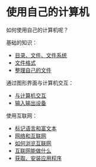 # 使用自己的计算机

如何使用自己的计算机呢？

基础的知识：

- [目录、文件、文件系统](./files-and-directories.md)
- [文件格式](./file-format.md)
- [整理自己的文件](./organize-your-files.md)

通过图形界面与计算机交互：

- [与计算机交互](./interact-with-pc.md)
- [输入输出设备](know-your-computer/io-devices.md)

使用互联网：

- [标记语言和富文本](./markup-lang-and-rich-text.md)
- [网络和互联网](./network-and-internet.md)
- [如何浏览互联网](./browsing-internet.md)
- [互联网能做什么](./what-can-internet-do.md)
- [获取、安装应用程序](./acquire-and-install-apps.md)
